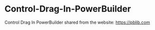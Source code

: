 # Control-Drag-In-PowerBuilder
Control Drag In PowerBuilder
shared from the website: https://pblib.com
